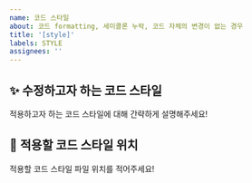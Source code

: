 ```yaml
---
name: 코드 스타일
about: 코드 formatting, 세미콜론 누락, 코드 자체의 변경이 없는 경우
title: '[style]'
labels: STYLE
assignees: ''
---
```


## ✨ 수정하고자 하는 코드 스타일

적용하고자 하는 코드 스타일에 대해 간략하게 설명해주세요!

## 🚩 적용할 코드 스타일 위치

적용할 코드 스타일 파일 위치를 적어주세요!


